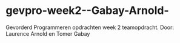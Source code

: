 # gevpro-week2--Gabay-Arnold-
Gevorderd Programmeren opdrachten week 2 teamopdracht. 
Door: Laurence Arnold en Tomer Gabay
